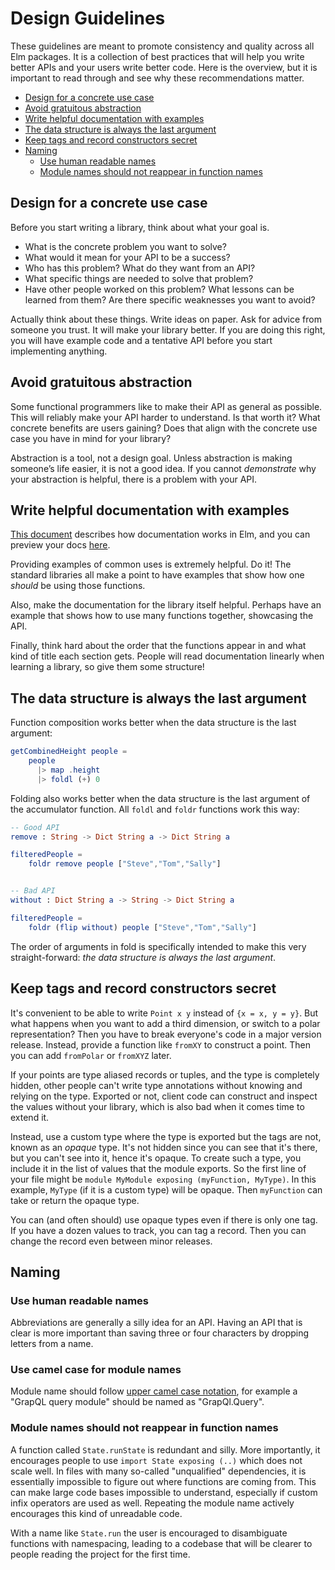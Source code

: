 # Design Guidelines

These guidelines are meant to promote consistency and quality across all Elm packages. It is a collection of best practices that will help you write better APIs and your users write better code. Here is the overview, but it is important to read through and see why these recommendations matter.

  * [Design for a concrete use case](#design-for-a-concrete-use-case)
  * [Avoid gratuitous abstraction](#avoid-gratuitous-abstraction)
  * [Write helpful documentation with examples](#write-helpful-documentation-with-examples)
  * [The data structure is always the last argument](#the-data-structure-is-always-the-last-argument)
  * [Keep tags and record constructors secret](#keep-tags-and-record-constructors-secret)
  * [Naming](#naming)
    - [Use human readable names](#use-human-readable-names)
    - [Module names should not reappear in function names](#module-names-should-not-reappear-in-function-names)


## Design for a concrete use case

Before you start writing a library, think about what your goal is.

* What is the concrete problem you want to solve?
* What would it mean for your API to be a success?
* Who has this problem? What do they want from an API?
* What specific things are needed to solve that problem?
* Have other people worked on this problem? What lessons can be learned from them? Are there specific weaknesses you want to avoid?

Actually think about these things. Write ideas on paper. Ask for advice from someone you trust. It will make your library better. If you are doing this right, you will have example code and a tentative API before you start implementing anything.


## Avoid gratuitous abstraction

Some functional programmers like to make their API as general as possible. This will reliably make your API harder to understand. Is that worth it? What concrete benefits are users gaining? Does that align with the concrete use case you have in mind for your library?

Abstraction is a tool, not a design goal. Unless abstraction is making someone’s life easier, it is not a good idea. If you cannot *demonstrate* why your abstraction is helpful, there is a problem with your API.


## Write helpful documentation with examples

[This document](/help/documentation-format) describes how documentation works in Elm, and you can preview your docs [here](/help/docs-preview).

Providing examples of common uses is extremely helpful. Do it! The standard libraries all make a point to have examples that show how one *should* be using those functions.

Also, make the documentation for the library itself helpful. Perhaps have an example that shows how to use many functions together, showcasing the API.

Finally, think hard about the order that the functions appear in and what kind of title each section gets. People will read documentation linearly when learning a library, so give them some structure!


## The data structure is always the last argument

Function composition works better when the data structure is the last argument:

```elm
getCombinedHeight people =
    people
      |> map .height
      |> foldl (+) 0
```

Folding also works better when the data structure is the last argument of the accumulator function. All `foldl` and `foldr` functions work this way:

```elm
-- Good API
remove : String -> Dict String a -> Dict String a

filteredPeople =
    foldr remove people ["Steve","Tom","Sally"]


-- Bad API
without : Dict String a -> String -> Dict String a

filteredPeople =
    foldr (flip without) people ["Steve","Tom","Sally"]
```

The order of arguments in fold is specifically intended to make this very straight-forward: *the data structure is always the last argument*.


## Keep tags and record constructors secret

It's convenient to be able to write `Point x y` instead of `{x = x, y = y}`. But what happens when you want to add a third dimension, or switch to a polar representation? Then you have to break everyone's code in a major version release. Instead, provide a function like `fromXY` to construct a point. Then you can add `fromPolar` or `fromXYZ` later.

If your points are type aliased records or tuples, and the type is completely hidden, other people can't write type annotations without knowing and relying on the type. Exported or not, client code can construct and inspect the values without your library, which is also bad when it comes time to extend it.

Instead, use a custom type where the type is exported but the tags are not, known as an _opaque_ type. It's not hidden since you can see that it's there, but you can't see into it, hence it's opaque. To create such a type, you include it in the list of values that the module exports. So the first line of your file might be `module MyModule exposing (myFunction, MyType)`. In this example, `MyType` (if it is a custom type) will be opaque. Then `myFunction` can take or return the opaque type.

You can (and often should) use opaque types even if there is only one tag. If you have a dozen values to track, you can tag a record. Then you can change the record even between minor releases.


## Naming

### Use human readable names

Abbreviations are generally a silly idea for an API. Having an API that is clear is more important than saving three or four characters by dropping letters from a name.

### Use camel case for module names

Module name should follow [upper camel case notation](https://en.wikipedia.org/wiki/Camel_case),
for example a "GrapQL query module" should be named as "GrapQl.Query".

### Module names should not reappear in function names

A function called `State.runState` is redundant and silly. More importantly, it encourages people to use `import State exposing (..)` which does not scale well. In files with many so-called "unqualified" dependencies, it is essentially impossible to figure out where functions are coming from. This can make large code bases impossible to understand, especially if custom infix operators are used as well. Repeating the module name actively encourages this kind of unreadable code.

With a name like `State.run` the user is encouraged to disambiguate functions with namespacing, leading to a codebase that will be clearer to people reading the project for the first time.
